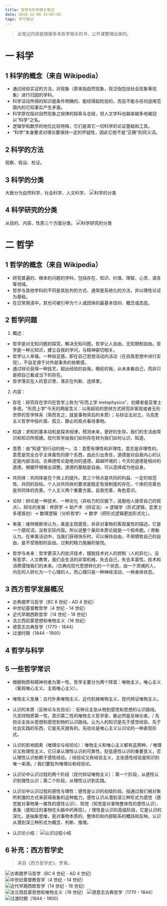 ```yaml
---
title: 哲学与科学相关笔记
date: 2018-12-08 15:07:05
tags: 学习笔记
---
```

> 此笔记内容是根据多本哲学相关的书、公开课整理出来的。

# 一 科学
## 1 科学的概念（来自 Wikipedia）
- 通过经验实证的方法，对现象（原来指自然现象，现泛指包括社会现象等现象）进行归因的学科。
- 科学活动所得的知识是条件明确的、能经得起检验的，而且不能与任何适用范围内的已知事实产生矛盾。
- 科学原仅指对自然现象之规律的探索与总结，但人文学科也越来越多地被冠以“科学”之名。
- 逻辑学和数学的地位比较特殊，它们是其它一切科学的论证基础和工具。
- “科学”本身要求对理论要保持一定的怀疑性，因此它绝不是“正确”的同义词。

## 2 科学的方法
观察、假设、检证。

## 3 科学的分类
大致分为自然科学、社会科学、人文科学。
![科学的分类](图1.PNG)

## 4 科学研究的分类
从目的、内容、性质三个方面分类。
![科学研究的分类](图2.PNG)

# 二 哲学
## 1 哲学的概念（来自 Wikipedia）
- 研究普遍的、根本的问题的学科，包括存在、知识、价值、理智、心灵、语言等领域。
- 哲学与其他学科的不同是其批判的方式、通常是系统化的方法，并以理性论证为基础。
- 在日常用语中，其也可被引申为个人或团体的最基本信仰、概念或态度。

## 2 哲学问题
1. 概述：
- 哲学是对无知问题的探究，解决无知问题。哲学让人自由，无知限制自由。哲学是一种元知识，建立自我的学问，与精神密切相关。
- 哲学让人幸福，一种自足感。即在自己思想活动内活动（在自我思想中进行实现），不自足源于对外部事务的依赖感。
- 通过辩论获得一种技艺，超出经验的自我，眼前的我，从未来看自己，而非只是把自己看成当下的存在。
- 哲学落实在人的意识里，落实在判断、选择里。

2. 内容：
- 存在：研究存在学问在哲学上称为“形而上学 metaphysics”，创建者是亚里士多德。“形而上学”今天的两层含义：以用超验的思辨方式研究非客观或者无形世界的哲学体系（简而言之，就是事物背后的本质）；与辩证法对立，马克思主义哲学中指片面、孤立、静止的观点看待事物。

- 知道：求知的基本动机是探求规律，预测未来，更好的生存。我们的生活由常识和知识所搭建。现代哲学由我们如何存在转为我们如何认识、知道。

- 意愿：由“知道”到行动的统一。注：意愿有理性和非理性，意志是非理性的。意愿是完全合乎主体属性的那个东西，由此引出责任，道德是对自我内心的认定是内部活动。古典德性论是绝对的道德，超越环境的；今天的道德是相对的道德，根据环境做出调整。道德的基础是自由，可以选择成为他自身。

- 共同体：共同体是在个体上的提升。其三个特点是共同的利益、一定的规范性、共同的目标。个人对共同体的要求是稳定有效制度的存在，个体的完善也是共同体的完善。个人主义两个重要方面，自我完善、角色意识。

- 论辩：辩论是一种技术、一种文化（非权力的压服下，说服他人接受自己的观点）。辩论的发展：修辞学 -> 助产术（辩证法）-> 逻辑学（形式逻辑，亚里士多德首创）-> 数理逻辑（分析哲学）-> 数学（把形式逻辑更加形式化）。

- 审美：维特根斯坦认为，美是主观感受，并非对事物的客观属性的描述。它是一个感叹词，没有实际内容。所以说整个美的本质论就是一个假命题。/ 席勒认为，在审美活动中，当我们获得快乐时，可以保持自由，不用牺牲自己的自由，是不受限制的自由。过剩的精力施展的愉悦。

- 哲学与未来：哲学更深入的批评技术，摆脱技术对人的控制（人的异化）。没有哲学、人文教育，我们会生活的非常机械，失去自己，失去丰富性。技术和消费侵蚀我们的未来。/古典向现代思想转化的一个状态，由一个灵魂的人，内在的人转化为一个心理的人，而心理只是一种神经活动，一种身体状态。

## 3 西方哲学发展概况
- 古希腊罗马哲学（BC 6 世纪 - AD 4 世纪）
- 中世纪基督教哲学（4 世纪 - 14 世纪）
- 近代早期西欧哲学（14 世纪 - 18 世纪）
- 法兰西启蒙思想和唯物主义（18 世纪）
- 德意志古典哲学（1770 - 1844）
- 过渡时期（1844 - 1900）

## 4 哲学与科学


## 5 一些哲学常识
- 根据物质和精神何者为第一性，哲学主要分为两个阵营：唯物主义，唯心主义（客观唯心主义、主观唯心主义）。

- 唯物主义发展：古代朴素唯物主义、近代机械唯物主义、现代辨证唯物主义。

- 认识的本质（反映论与先验论）：反映论主张从物到感觉和思想的认识路线。凡坚持物质第一性，意识第二性的唯物主义哲学家，都必然是反映论者。/ 先验论主张从思想和感觉到物的认识路线。认为人的知识是先于感觉经验、先于社会实践的东西，它是先天就有的。先验论是唯心主义认识论的一种表现形式。

- 认识的影响因素（唯理论与经验论）：唯物主义和唯心主义都有这两种。/ 唯理论又称理性主义，它只承认理性认识的可靠性，贬低感性认识的重要意义，否认理性认识依赖于感性经验。/ 经验论又称经验主义，主张感性经验是知识的唯一来源。/ 我们要批判唯理论和经验论。

- 认识论中认识过程的两个阶段（现代辩证唯物主义）：第一个阶段，从感性认识到理性认识；第二个阶段，从理性认识到实践。

- 认识论中认识过程的感性与理性：感性是认识的初级阶段，指通过我们被对象所刺激的方式来获得表象的这种能力。感性认识从潜到深三种形式为感觉（感觉是对事物某一属性的感性认识）、知觉（知觉是对事物整体性的感性认识）、表象（感知过的事物在头脑中的再现）。/ 理性是认识的高级阶段，它是认识的深化，是抽象思维，是对事物本质的、整体的和内部联系的概括和反映。认识从潜到深三种形式为概念、判断、推理。

- 认识论小结：
![认识过程小结](图2-1.PNG)

## 6 补充：西方哲学史
> 来自《西方哲学史》，罗素。

![古希腊罗马哲学（BC 6 世纪 - AD 4 世纪）](图3.PNG)
![中世纪基督教哲学（4 世纪 - 14 世纪）](图4.PNG)
![近代早期西欧哲学（14 世纪 - 18 世纪）](图5.PNG)
![法兰西启蒙思想和唯物主义（18 世纪）](图6.PNG)
![德意志古典哲学（1770 - 1844）](图7.PNG)
![过渡时期（1844 - 1900）](图8.PNG)